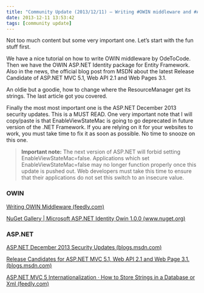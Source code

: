 ```yaml
---
title: "Community Update (2013/12/11) – Writing #OWIN middleware and #ASPNET Release Candidate as well as an important security update from #msdn"
date: 2013-12-11 13:53:42
tags: [community update]
---
```


Not too much content but some very important one. Let’s start with the fun stuff first.

We have a nice tutorial on how to write OWIN middleware by OdeToCode. Then we have the OWIN ASP.NET Identity package for Entity Framework.&nbsp; Also in the news, the official blog post from MSDN about the latest Release Candidate of ASP.NET MVC 5.1, Web API 2.1 and Web Pages 3.1\. 

An oldie but a goodie, how to change where the ResourceManager get its strings. The last article got you covered.

Finally the most most important one is the ASP.NET December 2013 security updates. This is a MUST READ. One very important note that I will copy/paste is that EnableViewStateMac is going to go deprecated in future version of the .NET Framework. If you are relying on it for your websites to work, you must take time to fix it as soon as possible. No time to snooze on this one. 
 > **Important note:**
> The next version of ASP.NET will forbid setting EnableViewStateMac=false. Applications which set EnableViewStateMac=false may no longer function properly once this update is pushed out. Web developers must take this time to ensure that their applications do not set this switch to an insecure value. 

### OWIN

[Writing OWIN Middleware (feedly.com)](http://feedly.com/e/rQCCYavg)

[NuGet Gallery | Microsoft ASP.NET Identity Owin 1.0.0 (www.nuget.org)](http://www.nuget.org/packages/Microsoft.AspNet.Identity.EntityFramework/)

### ASP.NET

[ASP.NET December 2013 Security Updates (blogs.msdn.com)](http://blogs.msdn.com/b/webdev/archive/2013/12/10/asp-net-december-2013-security-updates.aspx)

[Release Candidates for ASP.NET MVC 5.1, Web API 2.1 and Web Page 3.1\. (blogs.msdn.com)](http://blogs.msdn.com/b/webdev/archive/2013/12/09/asp-net-and-web-tools-2013-2-preview-for-visual-studio-2013.aspx)

[ASP.NET MVC 5 Internationalization · How to Store Strings in a Database or Xml (feedly.com)](http://feedly.com/e/mGalPbXq)